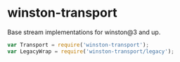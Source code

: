 # winston-transport
Base stream implementations for winston@3 and up.

``` js
var Transport = require('winston-transport');
var LegacyWrap = require('winston-transport/legacy');
```

